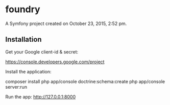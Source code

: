 foundry
=======

A Symfony project created on October 23, 2015, 2:52 pm.

## Installation

Get your Google client-id & secret:

https://console.developers.google.com/project

Install the application:

composer install
php app/console doctrine:schema:create
php app/console server:run

Run the app: http://127.0.0.1:8000
